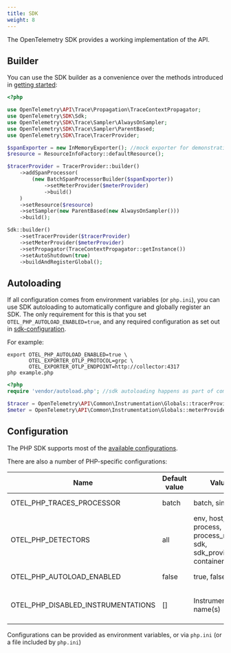 ```yaml
---
title: SDK
weight: 8
---
```


The OpenTelemetry SDK provides a working implementation of the API.

## Builder

You can use the SDK builder as a convenience over the methods introduced in [getting started](getting-started):

```php
<?php

use OpenTelemetry\API\Trace\Propagation\TraceContextPropagator;
use OpenTelemetry\SDK\Sdk;
use OpenTelemetry\SDK\Trace\Sampler\AlwaysOnSampler;
use OpenTelemetry\SDK\Trace\Sampler\ParentBased;
use OpenTelemetry\SDK\Trace\TracerProvider;

$spanExporter = new InMemoryExporter(); //mock exporter for demonstration purposes
$resource = ResourceInfoFactory::defaultResource();

$tracerProvider = TracerProvider::builder()
    ->addSpanProcessor(
        (new BatchSpanProcessorBuilder($spanExporter))
            ->setMeterProvider($meterProvider)
            ->build()
    )
    ->setResource($resource)
    ->setSampler(new ParentBased(new AlwaysOnSampler()))
    ->build();

Sdk::builder()
    ->setTracerProvider($tracerProvider)
    ->setMeterProvider($meterProvider)
    ->setPropagator(TraceContextPropagator::getInstance())
    ->setAutoShutdown(true)
    ->buildAndRegisterGlobal();
```

## Autoloading

If all configuration comes from environment variables (or `php.ini`), you can use SDK
autoloading to automatically configure and globally register an SDK.
The only requirement for this is that you set `OTEL_PHP_AUTOLOAD_ENABLED=true`, and
any required configuration as set out in [sdk-configuration](/docs/concepts/sdk-configuration/).

For example:

```shell
export OTEL_PHP_AUTOLOAD_ENABLED=true \
       OTEL_EXPORTER_OTLP_PROTOCOL=grpc \
       OTEL_EXPORTER_OTLP_ENDPOINT=http://collector:4317
php example.php
```

```php
<?php
require 'vendor/autoload.php'; //sdk autoloading happens as part of composer initialization

$tracer = OpenTelemetry\API\Common\Instrumentation\Globals::tracerProvider()->getTracer('name', 'version', 'schema.url', [/*attributes*/]);
$meter = OpenTelemetry\API\Common\Instrumentation\Globals::meterProvider()->getTracer('name', 'version', 'schema.url', [/*attributes*/]);
```

## Configuration

The PHP SDK supports most of the [available configurations](/docs/concepts/sdk-configuration/).

There are also a number of PHP-specific configurations:

| Name                                | Default value | Values                                                                | Example        | Description                                         |
|-------------------------------------|---------------|-----------------------------------------------------------------------|----------------|-----------------------------------------------------|
| OTEL_PHP_TRACES_PROCESSOR           | batch         | batch, simple                                                         | simple         | Span processor selection                            |
| OTEL_PHP_DETECTORS                  | all           | env, host, os, process, process_runtime, sdk, sdk_provided, container | env,os,process | Resource detector selection                         |
| OTEL_PHP_AUTOLOAD_ENABLED           | false         | true, false                                                           | true           | Enable/disable SDK autoloading                      |
| OTEL_PHP_DISABLED_INSTRUMENTATIONS  | []            | Instrumentation name(s)                                               | psr15,psr18    | Disable one or more installed auto-instrumentations |

Configurations can be provided as environment variables, or via `php.ini` (or a file included by `php.ini`)
